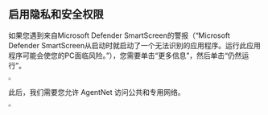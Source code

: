 ## 启用隐私和安全权限

如果您遇到来自Microsoft Defender SmartScreen的警报（“Microsoft Defender SmartScreen从启动时就启动了一个无法识别的应用程序。运行此应用程序可能会使您的PC面临风险。”），您需要单击“更多信息”，然后单击“仍然运行”。

<img src="../../assets/AD_4nXdILQ4EVsS6AJ_0C1Nk5bqSlJQgJWEV2Ax4OyzJM7lyznGZ_xob-N_LZFfQT3-JkBKvO16UbS2C9LkzAVqoDn9W7_V2hYwO0ZsOLXx5CBRa4OWyTzMpSVAdvx7AIfRcxutdlB27GG6tYBQsi8M1gVanYkVf.png" style="zoom:33%;" />

此后，我们需要您允许 AgentNet 访问公共和专用网络。

<img src="../../assets/AD_4nXeUI3Y5EtR6WTpOj_Pl2jSg6EdlclUw_zBcbBUX6lIgtdnojywZvTA-zYT3taaC1KWC1F-FqqV4_wYI6_nq83WG62J6hSmNy-a3x370JP-1WVQtV84opr3_fxZj-tjACaihYB1yOCKrZHERN8IITYuVmB8H.png" style="zoom:33%;" />